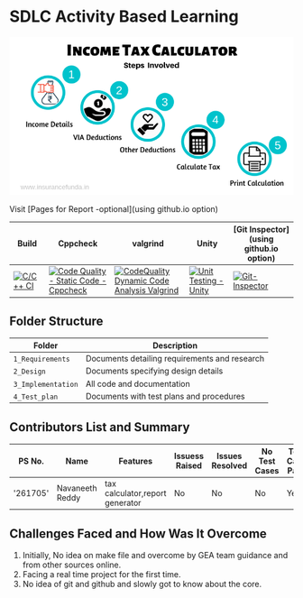 # SDLC Activity Based Learning
![incometax](https://github.com/261705/Miniproject_261705/blob/main/1_Requirements/incometax.png)

Visit [Pages for Report -optional](using github.io option)

Build | Cppcheck | valgrind | Unity | [Git Inspector](using github.io option)
------|----------|-------|------------|--------------
[![C/C++ CI](https://github.com/261705/Miniproject_261705/actions/workflows/c-cpp.yml/badge.svg)](https://github.com/261705/Miniproject_261705/actions/workflows/c-cpp.yml) |[![Code Quality - Static Code - Cppcheck](https://github.com/261705/Miniproject_261705/actions/workflows/cppcheck.yml/badge.svg)](https://github.com/261705/Miniproject_261705/actions/workflows/cppcheck.yml)| [![CodeQuality Dynamic Code Analysis Valgrind](https://github.com/261705/Miniproject_261705/actions/workflows/Valgrind.yml/badge.svg)](https://github.com/261705/Miniproject_261705/actions/workflows/Valgrind.yml)| [![Unit Testing - Unity](https://github.com/261705/Miniproject_261705/actions/workflows/unity.yml/badge.svg)](https://github.com/261705/Miniproject_261705/actions/workflows/unity.yml) | [![Git-Inspector](https://github.com/261705/Miniproject_261705/actions/workflows/git-inspector.yml/badge.svg)](https://github.com/261705/Miniproject_261705/actions/workflows/git-inspector.yml)
## Folder Structure
Folder             | Description
-------------------| -----------------------------------------
`1_Requirements`   | Documents detailing requirements and research
`2_Design`         | Documents specifying design details
`3_Implementation` | All code and documentation
`4_Test_plan`      | Documents with test plans and procedures

## Contributors List and Summary

PS No. |  Name   |    Features    | Issuess Raised |Issues Resolved|No Test Cases|Test Case Pass
-------|---------|----------------|----------------|---------------|-------------|--------------
'261705' | Navaneeth Reddy  | tax calculator,report generator    | No     | No   | No   | Yes        

## Challenges Faced and How Was It Overcome

1. Initially, No idea on make file and overcome by GEA team guidance and from other sources online.
2. Facing a real time project for the first time.
3. No idea of git and github and slowly got to know about the core.

